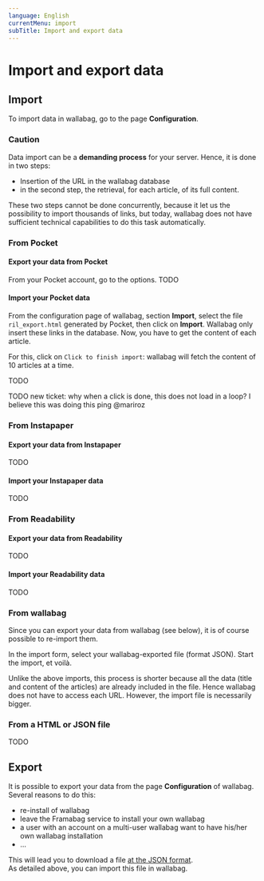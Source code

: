 ```yaml
---
language: English
currentMenu: import
subTitle: Import and export data
---
```


# Import and export data
## Import

To import data in wallabag, go to the page **Configuration**.

### Caution

Data import can be a **demanding process** for your server. Hence, it is done in two steps:

* Insertion of the URL in the wallabag database
* in the second step, the retrieval, for each article, of its full content.

These two steps cannot be done concurrently, because it let us the possibility to import thousands of links, but today, wallabag does not have sufficient technical capabilities to do this task automatically.


### From Pocket
#### Export your data from Pocket

From your Pocket account, go to the options.
TODO

#### Import your Pocket data

From the configuration page of wallabag, section **Import**, select the file `ril_export.html` generated by Pocket, then click on **Import**.
Wallabag only insert these links in the database. Now, you have to get the content of each article.

For this, click on `Click to finish import`: wallabag will fetch the content of 10 articles at a time.

TODO

TODO new ticket: why when a click is done, this does not load in a loop? I believe this was doing this ping @mariroz

### From Instapaper
#### Export your data from Instapaper

TODO

#### Import your Instapaper data

TODO

### From Readability
#### Export your data from Readability

TODO

#### Import your Readability data

TODO

### From wallabag

Since you can export your data from wallabag (see below), it is of course possible to re-import them.

In the import form, select your wallabag-exported file (format JSON). Start the import, et voilà.

Unlike the above imports, this process is shorter because all the data (title and content of the articles) are already included in the file. Hence wallabag does not have to access each URL. However, the import file is necessarily bigger.


### From a HTML or JSON file

TODO

## Export
It is possible to export your data from the page **Configuration** of wallabag. Several reasons to do this:

* re-install of wallabag
* leave the Framabag service to install your own wallabag
* a user with an account on a multi-user wallabag want to have his/her own wallabag installation
* ...

This will lead you to download a file [at the JSON format](http://en.wikipedia.org/wiki/JavaScript_Object_Notation).  
As detailed above, you can import this file in wallabag.
